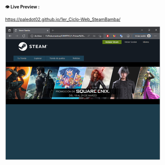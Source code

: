 #### :eye: Live Preview :
https://paledot02.github.io/1er_Ciclo-Web_SteamBamba/

<img src=./screenshot/1_CSS_01.png/>


[img_1]: ./screenshot/1_CSS_01.png

